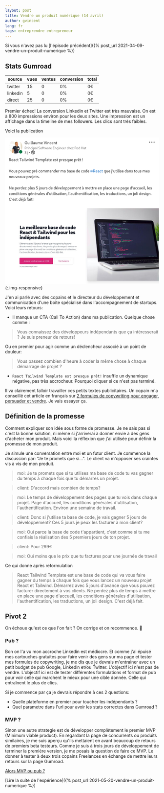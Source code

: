 ```yaml
---
layout: post
title: Vendre un produit numérique (14 avril)
author: gvincent
lang: fr
tags: entreprendre entrepreneur
---
```


Si vous n'avez pas lu [l'épisode précédent]({% post_url 2021-04-09-vendre-un-produit-numerique %})

## Stats Gumroad

| source   | vues | ventes | conversion | total |
| -------- | ---- | ------ | ---------- | ----- |
| twitter  | 15   | 0      | 0%         | 0€    |
| linkedin | 5    | 0      | 0%         | 0€    |
| direct   | 25   | 0      | 0%         | 0€    |

Premier échec! La conversion Linkedin et Twitter est très mauvaise. On est à 800 impressions environ pour les deux sites. Une impression est un affichage dans la timeline de mes followers. Les clics sont très faibles.

Voici la publication

![Linkedin lancement base de code](/images/posts/linkedinlancementbasedecode.png){:.img-responsive}

J'en ai parlé avec des copains et le directeur du développement et communication d'une boite spécialisé dans l'accompagnement de startups. Voici leurs retours:

- Il manque un CTA (Call To Action) dans ma publication. Quelque chose comme :

> Vous connaissez des développeurs indépendants que ça intéresserait ? Je suis preneur de retours!

Ou en premier pour agir comme un déclencheur associé à un point de douleur:

> Vous passez combien d'heure à coder la même chose à chaque démarrage de projet ?

- `React Tailwind Template est presque prêt!` insuffle un dynamique négative, pas très accrocheur. Pourquoi cliquer si ce n'est pas terminé.

Il va clairement falloir travailler ces petits textes publicitaires. Un copain m'a conseillé cet article en français sur [2 formules de copywriting pour engager, persuader et vendre](https://www.linkedin.com/pulse/2-formules-de-copywriting-pour-engager-persuader-et-vendre-duchesnes). Je vais essayer ça.

## Définition de la promesse

Comment expliquer son idée sous forme de promesse. Je ne sais pas si c'est la bonne solution, ni même si j'arriverai à donner envie à des gens d'acheter mon produit. Mais voici la réflexion que j'ai utilisée pour définir la promesse de mon produit.

Je simule une conversation entre moi et un futur client. Je commence la discussion par: "Je te promets que si...". Le client va m'opposer ses craintes vis à vis de mon produit.

> moi: Je te promets que si tu utilises ma base de code tu vas gagner du temps à chaque fois que tu démarres un projet.

> client: D'accord mais combien de temps?

> moi: Le temps de développement des pages que tu vois dans chaque projet. Page d'accueil, les conditions générales d'utilisation, l'authentification. Environ une semaine de travail.

> client: Donc si j'utilise ta base de code, je vais gagner 5 jours de développement? Ces 5 jours je peux les facturer à mon client?

> moi: Oui parce la base de code t'appartient, c'est comme si tu me confiais la réalisation des 5 premiers jours de ton projet.

> client: Pour 299€

> moi: Oui moins que le prix que tu factures pour une journée de travail

Ce qui donne après reformulation

> React Tailwind Template est une base de code qui va vous faire gagner du temps à chaque fois que vous lancez un nouveau projet React et Tailwind.
> Démarrez avec 5 jours d'avance que vous pouvez facturer directement à vos clients. Ne perdez plus de temps à mettre en place une page d'accueil, les conditions générales d'utilisation, l'authentification, les traductions, un joli design. C'est déjà fait.

## Pivot 2

On échoue qu'est ce que l'on fait ? On corrige et on recommence. :muscle:

### Pub ?

Bon on l'a vu mon accroche Linkedin est médiocre. Et comme j'ai épuisé mes cartouches gratuites pour faire venir des gens sur ma page et tester mes formules de copywriting, je me dis que je devrais m'entrainer avec un petit budget de pub Google, Linkedin et/ou Twitter. L'objectif ici n'est pas de vendre. L'objectif ici est de tester différentes formulations et format de pub pour voir celle qui marchent le mieux pour une cible donnée. Celle qui entraînent le plus de clics.

Si je commence par ça je devrais répondre à ces 2 questions:

- Quelle plateforme en premier pour toucher les indépendants ?
- Quel parametre dans l'url pour avoir les stats correctes dans Gumroad ?

### MVP ?

Sinon une autre strategie est de développer complètement le premier MVP (Minimum viable product). En regardant la page de concurrents ou produits similaires, je me suis aperçu qu'ils mettaient en avant beaucoup de retours de premiers beta testeurs. Comme je suis à trois jours de développement de terminer la première version, je me posais la question de faire ce MVP. Le donner à tester à deux trois copains Freelances en échange de mettre leurs retours sur la page Gumroad.

[Alors MVP ou pub ?](https://twitter.com/messages/compose?recipient_id=81542742&text=Salut%20Guillaume%2C%0Aje%20te%20conseille%20de%20faire%20%3Cla%20pub%20%7C%20MVP%3E%20en%20premier)

[Lire la suite de l'expérience]({% post_url 2021-05-20-vendre-un-produit-numerique %})
